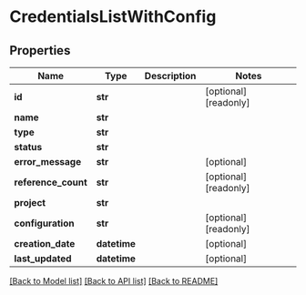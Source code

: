 # CredentialsListWithConfig

## Properties
Name | Type | Description | Notes
------------ | ------------- | ------------- | -------------
**id** | **str** |  | [optional] [readonly] 
**name** | **str** |  | 
**type** | **str** |  | 
**status** | **str** |  | 
**error_message** | **str** |  | [optional] 
**reference_count** | **str** |  | [optional] [readonly] 
**project** | **str** |  | 
**configuration** | **str** |  | [optional] [readonly] 
**creation_date** | **datetime** |  | [optional] 
**last_updated** | **datetime** |  | [optional] 

[[Back to Model list]](../README.md#documentation-for-models) [[Back to API list]](../README.md#documentation-for-api-endpoints) [[Back to README]](../README.md)


